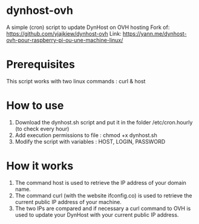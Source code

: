 # dynhost-ovh
A simple (cron) script to update DynHost on OVH hosting
Fork of: https://github.com/yjajkiew/dynhost-ovh
Link: https://yann.me/dynhost-ovh-pour-raspberry-pi-ou-une-machine-linux/

# Prerequisites
This script works with two linux commands : curl & host

# How to use
1. Download the dynhost.sh script and put it in the folder /etc/cron.hourly (to check every hour)
2. Add execution permissions to file : chmod +x dynhost.sh
3. Modify the script with variables : HOST, LOGIN, PASSWORD

# How it works
1. The command host is used to retrieve the IP address of your domain name.
2. The command curl (with the website ifconfig.co) is used to retrieve the current public IP address of your machine.
3. The two IPs are compared and if necessary a curl command to OVH is used to update your DynHost with your current public IP address.